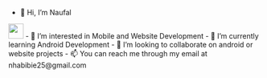 - 👋 Hi, I’m Naufal
<img src="https://imgur.com/gallery/JkI4eH2/naufalrif/naufalrif/master/pLiMQUV.gif" width="30px">
- 👀 I’m interested in Mobile and Website Development
- 🌱 I’m currently learning Android Development
- 💞️ I’m looking to collaborate on android or website projects
- 📫 You can reach me through my email at nhabibie25@gmail.com

<!---
naufalrif/naufalrif is a ✨ special ✨ repository because its `README.md` (this file) appears on your GitHub profile.
You can click the Preview link to take a look at your changes.
--->
